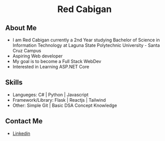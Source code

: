 <h1 align="center">Red Cabigan</h1>

## About Me

 - I am Red Cabigan currently a 2nd Year studying Bachelor of Science in Information Technology at Laguna State Polytechnic University - Santa Cruz Campus
 - Aspiring Web developer
 - My goal is to become a Full Stack WebDev
 - Interested in Learning ASP.NET Core

## Skills

 - Langueges: C# | Python | Javascript
 - Framework/Library: Flask | Reactjs | Tailwind
 - Other: Simple Git | Basic DSA Concept Knowledge

## Contact Me
 - [Linkedin](https://www.linkedin.com/in/red-cabigan-755821367/) 

